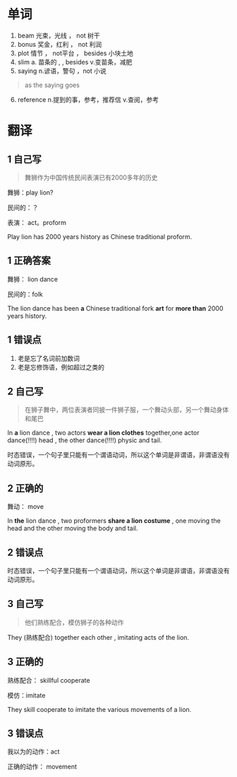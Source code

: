 # 单词

1. beam      光束，光线     ， not 树干
2. bonus     奖金，红利     ， not 利润
3. plot         情节                 ， not平台       ， besides 小块土地
4.  slim       a. 苗条的          ,                         ,    besides   v.变苗条，减肥
5. saying    n.谚语，警句   ，not 小说

> as the saying goes

6. reference  n.提到的事，参考，推荐信 v.查阅，参考











# 翻译

## 1 自己写

>  舞狮作为中国传统民间表演已有2000多年的历史

舞狮：play lion?

民间的：？

表演： act。proform

Play lion has 2000 years history as Chinese traditional proform.

## 1 正确答案

舞狮： lion dance

民间的：folk 

The lion dance has been **a** Chinese traditional fork **art** for **more than** 2000 years history.

 ## 1 错误点

1. 老是忘了名词前加数词
2. 老是忘修饰语，例如超过之类的



## 2 自己写

> 在狮子舞中，两位表演者同披一件狮子服，一个舞动头部，另一个舞动身体和尾巴

In **a** lion dance , two actors **wear a lion clothes** together,one actor dance(!!!!) head , the other dance(!!!!) physic and tail.

​                                                                                                                        时态错误，一个句子里只能有一个谓语动词，所以这个单词是非谓语，非谓语没有动词原形。

## 2 正确的

舞动： move

In **the** lion dance , two proformers **share a lion costume** , one moving the head and the other moving the body and tail. 

## 2 错误点

时态错误，一个句子里只能有一个谓语动词，所以这个单词是非谓语，非谓语没有动词原形。



## 3 自己写

>  他们熟练配合，模仿狮子的各种动作

They (熟练配合) together each other , imitating acts of the lion.

## 3 正确的

熟练配合： skillful cooperate

模仿：imitate

They skill cooperate to imitate the various movements of a lion.

## 3 错误点

我以为的动作：act

正确的动作：  movement
